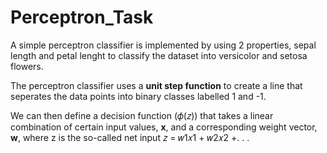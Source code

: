 # Perceptron_Task

A simple perceptron classifier is implemented by using 2 properties, sepal length and petal lenght to classify the dataset into versicolor and setosa flowers.

The perceptron classifier uses a **unit step function** to create a line that seperates the data points into binary classes labelled 1 and -1. 

We can then define a decision function (𝜙(𝑧)) that
takes a linear combination of certain input values, **x**, and a corresponding weight
vector, **w**, where z is the so-called net input 𝑧 = 𝑤1𝑥1 + 𝑤2𝑥2 +. . . 
